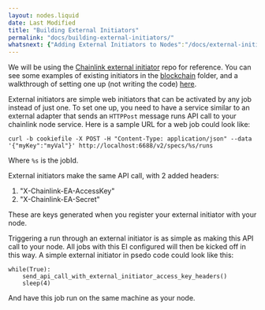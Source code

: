 ```yaml
---
layout: nodes.liquid
date: Last Modified
title: "Building External Initiators"
permalink: "docs/building-external-initiators/"
whatsnext: {"Adding External Initiators to Nodes":"/docs/external-initiators-in-nodes/"}
---
```

We will be using the <a target="_blank" href="https://github.com/smartcontractkit/external-initiator">Chainlink external initiator</a> repo for reference. You can see some examples of existing initiators in the <a href="https://github.com/smartcontractkit/external-initiator/tree/master/blockchain" target="_blank">blockchain</a> folder, and a walkthrough of setting one up (not writing the code) <a href="https://www.youtube.com/watch?v=J8oJEp4qz5w" target="_blank">here</a>.

External initiators are simple web initiators that can be activated by any job instead of just one. To set one up, you need to have a service similar to an external adapter that sends an `HTTPPost` message runs API call to your chainlink node service. Here is a sample URL for a web job could look like:

```
curl -b cookiefile -X POST -H "Content-Type: application/json" --data '{"myKey":"myVal"}' http://localhost:6688/v2/specs/%s/runs
```
Where `%s` is the jobId. 

External initiators make the same API call, with 2 added headers: 
1. "X-Chainlink-EA-AccessKey"
2. "X-Chainlink-EA-Secret"

These are keys generated when you register your external initiator with your node.

Triggering a run through an external initiator is as simple as making this API call to your node. All jobs with this EI configured will then be kicked off in this way. A simple external initiator in psedo code could look like this:


```
while(True):
    send_api_call_with_external_initiator_access_key_headers()
    sleep(4)
```

And have this job run on the same machine as your node.